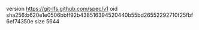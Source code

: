 version https://git-lfs.github.com/spec/v1
oid sha256:b620e1e0506bbff92b438516394520440b55bd26552292710f25fbf6ef74350e
size 5644
